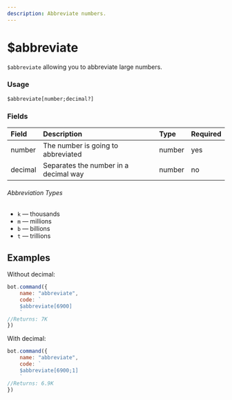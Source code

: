 ```yaml
---
description: Abbreviate numbers.
---
```


# $abbreviate

`$abbreviate` allowing you to abbreviate large numbers.

### Usage
```
$abbreviate[number;decimal?]
```

### Fields

| Field | Description | Type | Required |
| :--- | :--- | :--- | :--- |
| number | The number is going to abbreviated | number | yes |
| decimal | Separates the number in a decimal way | number | no |

###### Abbreviation Types

* `k` — thousands
* `m` — millions
* `b` — billions
* `t` — trillions

## Examples

Without decimal:

```javascript
bot.command({
	name: "abbreviate",
	code: `
	$abbreviate[6900]
	`
//Returns: 7K
})
```

With decimal:

```javascript
bot.command({
	name: "abbreviate",
	code: `
	$abbreviate[6900;1]
	`
//Returns: 6.9K
})
```
